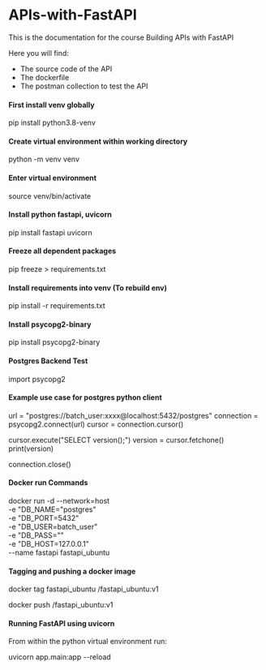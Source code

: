 # APIs-with-FastAPI

This is the documentation for the course Building APIs with FastAPI

Here you will find:
- The source code of the API
- The dockerfile
- The postman collection to test the API

#### First install venv globally
pip install python3.8-venv

#### Create virtual environment within working directory
python -m venv venv

#### Enter virtual environment
source venv/bin/activate

#### Install python fastapi, uvicorn
pip install fastapi uvicorn

#### Freeze all dependent packages
pip freeze > requirements.txt

#### Install requirements into venv (To rebuild env)
pip install -r requirements.txt


#### Install psycopg2-binary
pip install psycopg2-binary

#### Postgres Backend Test
import psycopg2

#### Example use case for postgres python client
url = "postgres://batch_user:xxxx@localhost:5432/postgres" 
connection = psycopg2.connect(url)
cursor = connection.cursor()

cursor.execute("SELECT version();")
version = cursor.fetchone()
print(version)

connection.close()


#### Docker run Commands
docker run -d --network=host \
	-e "DB_NAME="postgres" \
	-e "DB_PORT=5432" \
	-e "DB_USER=batch_user" \
	-e "DB_PASS="" \
	-e "DB_HOST=127.0.0.1" \
	--name fastapi fastapi_ubuntu


#### Tagging and pushing a docker image
docker tag fastapi_ubuntu <username>/fastapi_ubuntu:v1

docker push <username>/fastapi_ubuntu:v1

#### Running FastAPI using uvicorn

From within the python virtual environment run:

uvicorn app.main:app --reload
